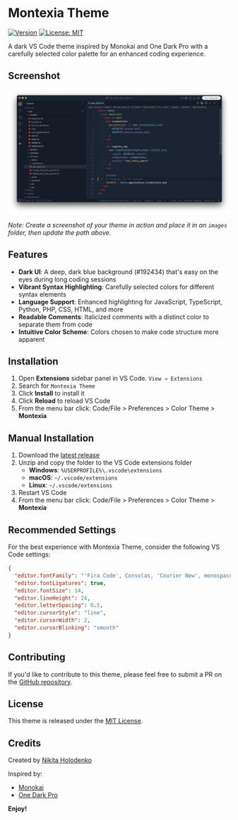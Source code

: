 # Montexia Theme

[![Version](https://img.shields.io/badge/version-0.0.2-blue.svg)](https://marketplace.visualstudio.com/items?itemName=nik-holo.montexia-theme)
[![License: MIT](https://img.shields.io/badge/License-MIT-yellow.svg)](https://opensource.org/licenses/MIT)

A dark VS Code theme inspired by Monokai and One Dark Pro with a carefully selected color palette for an enhanced coding experience.

## Screenshot

![Montexia Theme Screenshot](screenshot.png)

*Note: Create a screenshot of your theme in action and place it in an `images` folder, then update the path above.*

## Features

- **Dark UI**: A deep, dark blue background (#192434) that's easy on the eyes during long coding sessions
- **Vibrant Syntax Highlighting**: Carefully selected colors for different syntax elements
- **Language Support**: Enhanced highlighting for JavaScript, TypeScript, Python, PHP, CSS, HTML, and more
- **Readable Comments**: Italicized comments with a distinct color to separate them from code
- **Intuitive Color Scheme**: Colors chosen to make code structure more apparent

## Installation

1. Open **Extensions** sidebar panel in VS Code. `View → Extensions`
2. Search for `Montexia Theme`
3. Click **Install** to install it
4. Click **Reload** to reload VS Code
5. From the menu bar click: Code/File > Preferences > Color Theme > **Montexia**

## Manual Installation

1. Download the [latest release](https://github.com/nik-holo/montexia-theme/releases/latest)
2. Unzip and copy the folder to the VS Code extensions folder
   - **Windows**: `%USERPROFILE%\.vscode\extensions`
   - **macOS**: `~/.vscode/extensions`
   - **Linux**: `~/.vscode/extensions`
3. Restart VS Code
4. From the menu bar click: Code/File > Preferences > Color Theme > **Montexia**

## Recommended Settings

For the best experience with Montexia Theme, consider the following VS Code settings:

```json
{
  "editor.fontFamily": "'Fira Code', Consolas, 'Courier New', monospace",
  "editor.fontLigatures": true,
  "editor.fontSize": 14,
  "editor.lineHeight": 24,
  "editor.letterSpacing": 0.5,
  "editor.cursorStyle": "line",
  "editor.cursorWidth": 2,
  "editor.cursorBlinking": "smooth"
}
```

## Contributing

If you'd like to contribute to this theme, please feel free to submit a PR on the [GitHub repository](https://github.com/nik-holo/montexia-theme).

## License

This theme is released under the [MIT License](LICENSE.txt).

## Credits

Created by [Nikita Holodenko](https://github.com/nik-holo)

Inspired by:
- [Monokai](https://monokai.pro/)
- [One Dark Pro](https://binaryify.github.io/OneDark-Pro/)

**Enjoy!**
